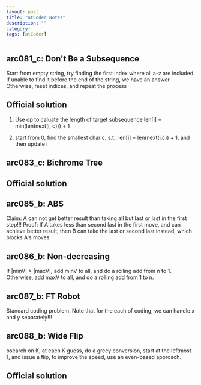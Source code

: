 ```yaml
---
layout: post
title: "atCoder Notes" 
description: ""
category: 
tags: [atCoder]
---
```

arc081_c: Don't Be a Subsequence
--------
Start from empty string, try finding the first index where all a-z are included. If unable to find it before the end of the string, we have an answer. Otherwise, reset indices, and repeat the process 

Official solution
----------

1. Use dp to caluate the length of target subsequence len[i] = min(len(next(i, c))) + 1

2. start from 0, find the smallest char c, s.t., len[i] = len(next(i,c)) + 1, and then update i


arc083_c: Bichrome Tree
---------

Official solution
-----------

arc085_b: ABS
--------
Claim: A can not get better result than taking all but last or last in the first step!!!
Proof: If A takes less than second last in the first move, and can achieve better result, then B can take the last or second last instead, which blocks A's moves

arc086_b: Non-decreasing
---------
If |minV| > |maxV|, add minV to all, and do a rolling add from n to 1. Otherwise, add maxV to all, and do a rolling add from 1 to n.

arc087_b: FT Robot
-------
Standard coding problem. Note that for the each of coding, we can handle x and y separately!!!

arc088_b: Wide Flip
-------
bsearch on K, at each K guess, do a greey conversion, start at the leftmost 1, and issue a flip, to improve the speed, use an even-based approach.

Official solution
---------
